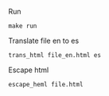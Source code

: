 Run

    make run

Translate file en to es

    trans_html file_en.html es

Escape html

    escape_heml file.html